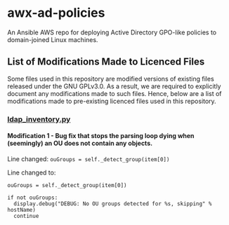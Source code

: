 # awx-ad-policies
An Ansible AWS repo for deploying Active Directory GPO-like policies to domain-joined Linux machines.

## List of Modifications Made to Licenced Files
Some files used in this repository are modified versions of existing files released under the GNU GPLv3.0. As a result, we are required to explicitly document any modifications made to such files. Hence, below are a list of modifications made to pre-existing licenced files used in this repository.

### [ldap_inventory.py](https://github.com/mattprel/awx-ad-policies/tree/main/plugins/inventory/ldap_inventory.py)

#### Modification 1 - Bug fix that stops the parsing loop dying when (seemingly) an OU does not contain any objects.
Line changed: `ouGroups = self._detect_group(item[0])`

Line changed to: 

    ouGroups = self._detect_group(item[0])
  
    if not ouGroups:
      display.debug("DEBUG: No OU groups detected for %s, skipping" % hostName)
      continue
